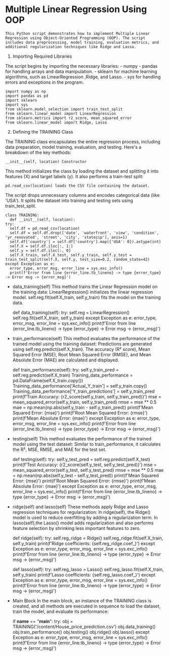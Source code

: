 # Multiple Linear Regression Using OOP
    This Python script demonstrates how to implement Multiple Linear Regression using Object-Oriented Programming (OOP). The script includes data preprocessing, model training, evaluation metrics, and additional regularization techniques like Ridge and Lasso.

1. Importing Required Libraries

The script begins by importing the necessary libraries:
        - numpy
        - pandas for handling arrays and data manipulation.
        - sklearn for machine learning algorithms, 
          such as  LinearRegression ,Ridge, and Lasso.
        - sys for handling errors and exceptions in the program.

    import numpy as np
    import pandas as pd
    import sklearn
    import sys
    from sklearn.model_selection import train_test_split
    from sklearn.linear_model import LinearRegression
    from sklearn.metrics import r2_score, mean_squared_error
    from sklearn.linear_model import Ridge, Lasso


2. Defining the TRAINING Class

The TRAINING class encapsulates the entire regression process, including data preparation, model training, evaluation, and testing. Here's a breakdown of the key methods:

    __init__(self, location) Constructor

This method initializes the class by loading the dataset and splitting it into features (X) and target labels (y). It also performs a train-test split:
     
    pd.read_csv(location) loads the CSV file containing the dataset.

The script drops unnecessary columns and encodes categorical data (like 'USA').
It splits the dataset into training and testing sets using train_test_split.

    class TRAINING:
      def __init__(self, location):
    try:
      self.df = pd.read_csv(location)
      self.df = self.df.drop(['date', 'waterfront', 'view', 'condition', 'yr_renovated', 'street', 'city', 'statezip'], axis=1)
      self.df['country'] = self.df['country'].map({'USA': 0}).astype(int)
      self.X = self.df.iloc[:, 1:]
      self.y = self.df.iloc[:, 0]
      self.X_train, self.X_test, self.y_train, self.y_test =    train_test_split(self.X, self.y, test_size=0.2, random_state=42)
    except Exception as e:
      error_type, error_msg, error_line = sys.exc_info()
      print(f'Error from line {error_line.tb_lineno} -> type {error_type} -> Error msg -> {error_msg}')

- data_training(self)
This method trains the Linear Regression model on the training data: LinearRegression() initializes the linear regression model.
self.reg.fit(self.X_train, self.y_train) fits the model on the training data.

    def data_training(self):
    try:
    self.reg = LinearRegression()
    self.reg.fit(self.X_train, self.y_train)
    except Exception as e:
      error_type, error_msg, error_line = sys.exc_info()
      print(f'Error from line {error_line.tb_lineno} -> type {error_type} -> Error msg -> {error_msg}')


- train_performance(self)
This method evaluates the performance of the trained model using the training dataset: Predictions are generated using self.reg.predict(self.X_train). The accuracy (R² score), Mean Squared Error (MSE), Root Mean Squared Error (RMSE), and Mean Absolute Error (MAE) are calculated and displayed.

    def train_performance(self):
     try:
    self.y_train_pred = self.reg.predict(self.X_train)
    Training_data_performance = pd.DataFrame(self.X_train.copy())
    Training_data_performance['Actual_Y_train'] = self.y_train.copy()
    Training_data_performance['Y_train_predictions'] = self.y_train_pred
    print(f'Train Accuracy: {r2_score(self.y_train, self.y_train_pred)}')
    mse = mean_squared_error(self.y_train, self.y_train_pred)
    rmse = mse ** 0.5
    mae = np.mean(np.abs(self.y_train - self.y_train_pred))
    print(f'Mean Squared Error: {mse}')
    print(f'Root Mean Squared Error: {rmse}')
    print(f'Mean Absolute Error: {mae}')
    except Exception as e:
      error_type, error_msg, error_line = sys.exc_info()
      print(f'Error from line {error_line.tb_lineno} -> type {error_type} -> Error msg -> {error_msg}')

- testing(self)
This method evaluates the performance of the trained model using the test dataset: Similar to train_performance, it calculates the R², MSE, RMSE, and MAE for the test set.

    def testing(self):
    try:
      self.y_test_pred = self.reg.predict(self.X_test)
      print(f'Test Accuracy: {r2_score(self.y_test, self.y_test_pred)}')
      mse = mean_squared_error(self.y_test, self.y_test_pred)
      rmse = mse ** 0.5
      mae = np.mean(np.abs(self.y_test - self.y_test_pred))
      print(f'Mean Squared Error: {mse}')
      print(f'Root Mean Squared Error: {rmse}')
      print(f'Mean Absolute Error: {mae}')
    except Exception as e:
      error_type, error_msg, error_line = sys.exc_info()
      print(f'Error from line {error_line.tb_lineno} -> type {error_type} -> Error msg -> {error_msg}')

- ridge(self) and lasso(self)
These methods apply Ridge and Lasso regression techniques for regularization: In ridge(self), the Ridge() model is used to reduce overfitting by adding a regularization term. In lasso(self),the Lasso() model adds regularization and also performs feature selection by shrinking less important features to zero.

    def ridge(self):
    try:
      self.reg_ridge = Ridge()
      self.reg_ridge.fit(self.X_train, self.y_train)
      print(f'Ridge coefficients: {self.reg_ridge.coef_}')
    except Exception as e:
    error_type, error_msg, error_line = sys.exc_info()
    print(f'Error from line {error_line.tb_lineno} -> type {error_type} -> Error msg -> {error_msg}')

    def lasso(self):
    try:
     self.reg_lasso = Lasso()
     self.reg_lasso.fit(self.X_train, self.y_train)
     print(f'Lasso coefficients: {self.reg_lasso.coef_}')
    except Exception as e:
     error_type, error_msg, error_line = sys.exc_info()
     print(f'Error from line {error_line.tb_lineno} -> type {error_type} -> Error msg -> {error_msg}')

- Main Block
In the main block, an instance of the TRAINING class is created, and all methods are executed in sequence to load the dataset, train the model, and evaluate its performance:

    if __name__ == "__main__":
       try:
          obj = TRAINING('/content/House_price_prediction.csv')
          obj.data_training()
          obj.train_performance()
          obj.testing()
          obj.ridge()
          obj.lasso()
    except Exception as e:
      error_type, error_msg, error_line = sys.exc_info()
      print(f'Error from line {error_line.tb_lineno} -> type {error_type} -> Error msg -> {error_msg}')

